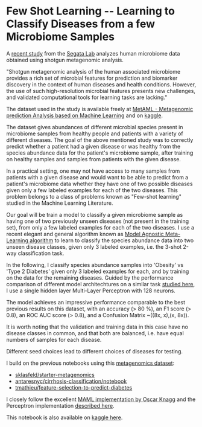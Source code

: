 # Few Shot Learning -- Learning to Classify Diseases from a few Microbiome Samples

A [recent study](https://pubmed.ncbi.nlm.nih.gov/27400279/) from the [Segata Lab](http://segatalab.cibio.unitn.it/) analyzes human microbiome data obtained using shotgun metagenomic analysis.

"Shotgun metagenomic analysis of the human associated microbiome provides a rich set of microbial features for prediction and biomarker discovery in the context of human diseases and health conditions. However, the use of such high-resolution microbial features presents new challenges, and validated computational tools for learning tasks are lacking."

The dataset used in the study is available freely at [MetAML - Metagenomic prediction Analysis based on Machine Learning](https://github.com/SegataLab/metaml) and on [kaggle](https://www.kaggle.com/antaresnyc/metagenomics). 

The dataset gives abundances of different microbial species present in microbiome samples from healthy people and patients  with a variety of different diseases. The goal of the above mentioned study was to correctly predict whether a patient had a given disease or was healthy from the species abundance data for the patient's microbiome sample, after training on healthy samples and samples from patients with the given disease. 

In a practical setting, one may not have access to many samples from patients with a given disease and would want to be able to predict from a patient's microbiome data whether they have one of two possible diseases given only a few labeled examples for each of the two diseases. This problem belongs to a class of problems known as "Few-shot learning" studied in the Machine Learning Literature.

Our goal will be train a model to classify a given microbiome sample as having one of two previously unseen diseases (not present in the training set), from only a few labeled examples for each of the two diseases. I use a recent elegant and general algorithm known as [Model Agnostic Meta-Learning algorithm](https://arxiv.org/abs/1703.03400) to learn to classify the species abundance data into two unseen disease classes, given only 3 labeled examples, i.e. the 3-shot 2-way classification task. 

In the following, I classify species abundance samples into 'Obesity' vs 'Type 2 Diabetes' given only 3 labeled examples for each, and by training on the data for the remaining diseases. Guided by the performance comparison of different model architechtures on a similar task [studied here](https://www.nature.com/articles/s41598-019-46649-z), I use a single hidden layer Multi-Layer Perceptron with 128 neurons.

The model achieves an impressive performance comparable to the best previous results on this dataset, with an accuracy (> 80 %), an F1 score (> 0.8), an ROC AUC score (> 0.8), and a Confusion Matrix ~((8x, x),(x, 8x)).

It is worth noting that the validation and training data in this case have no disease classes in common, and that both are balanced, i.e. have equal numbers of samples for each disease.

Different seed choices lead to different choices of diseases for testing. 

I build on the previous notebooks using this [metagenomics dataset](https://www.kaggle.com/antaresnyc/metagenomics): 
* [sklasfeld/starter-metagenomics](https://www.kaggle.com/sklasfeld/starter-metagenomics)
* [antaresnyc/cirrhosis-classification/notebook](https://www.kaggle.com/antaresnyc/cirrhosis-classification/notebook)
* [tmathieu/feature-selection-to-predict-diabetes](https://www.kaggle.com/tmathieu/feature-selection-to-predict-diabetes)

I closely follow the excellent [MAML implementation by Oscar Knagg](https://github.com/oscarknagg/few-shot) and the Perceptron implementation [described here](https://colab.research.google.com/github/bentrevett/pytorch-image-classification/blob/master/1_mlp.ipynb#scrollTo=C6gprB1sO7fy).

This notebook is also available on [kaggle here](https://www.kaggle.com/hrideshkedia/few-shot-learning-for-metagenomics).
